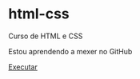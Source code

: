 # html-css
 Curso de HTML e CSS

Estou aprendendo a mexer no GitHub

<a href= "https://pedrogravina.github.io/html-css2/">Executar</a>